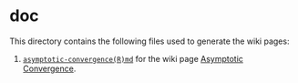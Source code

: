 # doc

This directory contains the following files used to generate the wiki pages:

1. [`asymptotic-convergence(R)md`](https://github.com/mpadge/paretoconv/blob/master/docs/wiki/asymptotic-convergnece.md) 
    for the wiki page 
   [Asymptotic Convergence](https://github.com/mpadge/paretoconv/wiki/Asymptotic-Convergence-for-Large-x).
